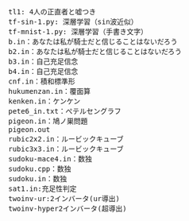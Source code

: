 <pre>
tl1: 4人の正直者と嘘つき
tf-sin-1.py: 深層学習（sin波近似）
tf-mnist-1.py: 深層学習（手書き文字）
b.in：あなたは私が騎士だと信じることはないだろう
b2.in：あなたは私が騎士だと信じることはないだろう
b3.in：自己充足信念
b4.in：自己充足信念
cnf.in：積和標準形
hukumenzan.in：覆面算
kenken.in：ケンケン
pete6_in.txt：ぺテルセングラフ
pigeon.in：鳩ノ巣問題
pigeon.out
rubic2x2.in：ルービックキューブ
rubic3x3.in：ルービックキューブ
sudoku-mace4.in：数独
sudoku.cpp：数独
sudoku.in：数独
sat1.in:充足性判定
twoinv-ur:2インバータ(ur導出)
twoinv-hyper2インバータ(超導出)
</pre>